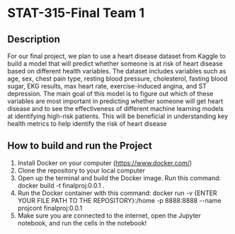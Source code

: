 # STAT-315-Final Team 1

## Description
For our final project, we plan to use a heart disease dataset from Kaggle to build a model that will predict whether someone is at risk of heart disease based on different health variables. The dataset includes variables such as age, sex, chest pain type, resting blood pressure, cholesterol, fasting blood sugar, EKG results, max heart rate, exercise-induced angina, and ST depression. The main goal of this model is to figure out which of these variables are most important in predicting whether someone will get heart disease and to see the effectiveness of different machine learning models at identifying high-risk patients. This will be beneficial in understanding key health metrics to help identify the risk of heart disease

## How to build and run the Project
1. Install Docker on your computer (https://www.docker.com/)
2. Clone the repository to your local computer
3. Open up the terminal and build the Docker image. Run this command: docker build -t finalproj:0.0.1 .
4. Run the Docker container with this command: docker run -v {ENTER YOUR FILE PATH TO THE REPOSITORY}:/home -p 8888:8888 --name projcont finalproj:0.0.1
5. Make sure you are connected to the internet, open the Jupyter notebook, and run the cells in the notebook!
